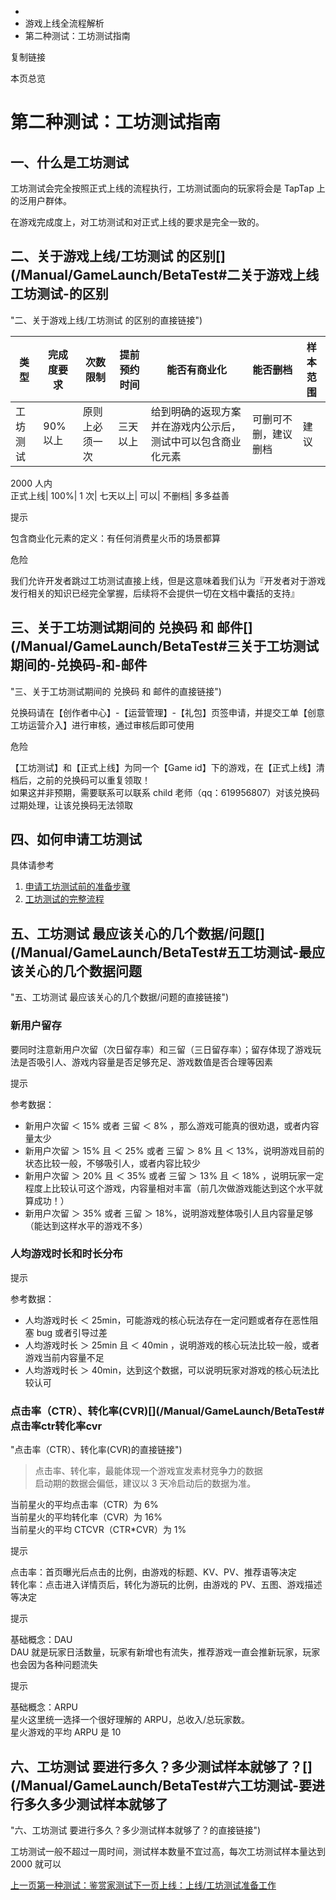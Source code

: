   * [](/)
  * 游戏上线全流程解析
  * 第二种测试：工坊测试指南

复制链接

本页总览

# 第二种测试：工坊测试指南

## 一、什么是工坊测试[​](/Manual/GameLaunch/BetaTest#一什么是工坊测试 "一、什么是工坊测试的直接链接")

工坊测试会完全按照正式上线的流程执行，工坊测试面向的玩家将会是 TapTap 上的泛用户群体。

在游戏完成度上，对工坊测试和对正式上线的要求是完全一致的。

## 二、关于游戏上线/工坊测试 的区别[​](/Manual/GameLaunch/BetaTest#二关于游戏上线工坊测试-的区别
"二、关于游戏上线/工坊测试 的区别的直接链接")

类型| 完成度要求| 次数限制| 提前预约时间| 能否有商业化| 能否删档| 样本范围  
---|---|---|---|---|---|---  
工坊测试| 90%以上| 原则上必须一次| 三天以上| 给到明确的返现方案并在游戏内公示后，测试中可以包含商业化元素| 可删可不删，建议删档| 建议
2000 人内  
正式上线| 100%| 1 次| 七天以上| 可以| 不删档| 多多益善  
  
提示

包含商业化元素的定义：有任何消费星火币的场景都算

危险

我们允许开发者跳过工坊测试直接上线，但是这意味着我们认为『开发者对于游戏发行相关的知识已经完全掌握，后续将不会提供一切在文档中囊括的支持』

## 三、关于工坊测试期间的 兑换码 和 邮件[​](/Manual/GameLaunch/BetaTest#三关于工坊测试期间的-兑换码-和-邮件
"三、关于工坊测试期间的 兑换码 和 邮件的直接链接")

兑换码请在【创作者中心】-【运营管理】-【礼包】页签申请，并提交工单【创意工坊运营介入】进行审核，通过审核后即可使用

危险

【工坊测试】和【正式上线】为同一个【Game id】下的游戏，在【正式上线】清档后，之前的兑换码可以重复领取！  
如果这并非预期，需要联系可以联系 child 老师（qq：619956807）对该兑换码过期处理，让该兑换码无法领取

## 四、如何申请工坊测试[​](/Manual/GameLaunch/BetaTest#四如何申请工坊测试 "四、如何申请工坊测试的直接链接")

具体请参考

  1. [申请工坊测试前的准备步骤](https://doc.sce.xd.com/Manual/GameLaunch/First)
  2. [工坊测试的完整流程](https://doc.sce.xd.com/Manual/GameLaunch/Second)

## 五、工坊测试 最应该关心的几个数据/问题[​](/Manual/GameLaunch/BetaTest#五工坊测试-最应该关心的几个数据问题
"五、工坊测试 最应该关心的几个数据/问题的直接链接")

### 新用户留存[​](/Manual/GameLaunch/BetaTest#新用户留存 "新用户留存的直接链接")

要同时注意新用户次留（次日留存率）和三留（三日留存率）；留存体现了游戏玩法是否吸引人、游戏内容量是否足够充足、游戏数值是否合理等因素

提示

参考数据：

  * 新用户次留 ＜ 15% 或者 三留 ＜ 8% ，那么游戏可能真的很劝退，或者内容量太少
  * 新用户次留 ＞ 15% 且 ＜ 25% 或者 三留 ＞ 8% 且 ＜ 13%，说明游戏目前的状态比较一般，不够吸引人，或者内容比较少
  * 新用户次留 ＞ 20% 且 ＜ 35% 或者 三留 ＞ 13% 且 ＜ 18% ，说明玩家一定程度上比较认可这个游戏，内容量相对丰富（前几次做游戏能达到这个水平就算成功！）
  * 新用户次留 ＞ 35% 或者 三留 ＞ 18%，说明游戏整体吸引人且内容量足够（能达到这样水平的游戏不多）

### 人均游戏时长和时长分布[​](/Manual/GameLaunch/BetaTest#人均游戏时长和时长分布 "人均游戏时长和时长分布的直接链接")

提示

参考数据：

  * 人均游戏时长 ＜ 25min，可能游戏的核心玩法存在一定问题或者存在恶性阻塞 bug 或者引导过差
  * 人均游戏时长 ＞ 25min 且 ＜ 40min ，说明游戏的核心玩法比较一般，或者游戏当前内容量不足
  * 人均游戏时长 ＞ 40min，达到这个数据，可以说明玩家对游戏的核心玩法比较认可

### 点击率（CTR）、转化率(CVR)[​](/Manual/GameLaunch/BetaTest#点击率ctr转化率cvr
"点击率（CTR）、转化率\(CVR\)的直接链接")

> 点击率、转化率，最能体现一个游戏宣发素材竞争力的数据  
>  启动期的数据会偏低，建议以 3 天冷启动后的数据为准。

当前星火的平均点击率（CTR）为 6%  
当前星火的平均转化率（CVR）为 16%  
当前星火的平均 CTCVR（CTR*CVR）为 1%

提示

点击率：首页曝光后点击的比例，由游戏的标题、KV、PV、推荐语等决定  
转化率：点击进入详情页后，转化为游玩的比例，由游戏的 PV、五图、游戏描述等决定

提示

基础概念：DAU  
DAU 就是玩家日活数量，玩家有新增也有流失，推荐游戏一直会推新玩家，玩家也会因为各种问题流失

提示

基础概念：ARPU  
星火这里统一选择一个很好理解的 ARPU，总收入/总玩家数。  
星火游戏的平均 ARPU 是 10

## 六、工坊测试 要进行多久？多少测试样本就够了？[​](/Manual/GameLaunch/BetaTest#六工坊测试-要进行多久多少测试样本就够了
"六、工坊测试 要进行多久？多少测试样本就够了？的直接链接")

工坊测试一般不超过一周时间，测试样本数量不宜过高，每次工坊测试样本量达到 2000 就可以

[上一页第一种测试：鉴赏家测试](/Manual/GameLaunch/PrivateTest)[下一页上线：上线/工坊测试准备工作](/Manual/GameLaunch/First)


